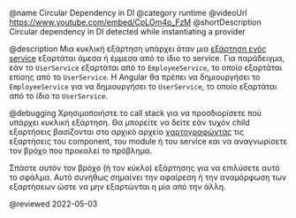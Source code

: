 @name Circular Dependency in DI
@category runtime
@videoUrl https://www.youtube.com/embed/CpLOm4o_FzM
@shortDescription Circular dependency in DI detected while instantiating a provider

@description
Μια κυκλική εξάρτηση υπάρχει όταν μια [εξάρτηση ενός service](guide/hierarchical-dependency-injection) εξαρτάται άμεσα ή έμμεσα από τo ίδιo τo service. Για παράδειγμα, εάν το `UserService` εξαρτάται από το `EmployeeService`, το οποίο εξαρτάται επίσης από το `UserService`. Η Angular θα πρέπει να δημιουργήσει το `EmployeeService` για να δημιουργήσει το `UserService`, το οποίο εξαρτάται από το ίδιο το `UserService`.

@debugging
Χρησιμοποιήστε το call stack για να προσδιορίσετε πού υπάρχει κυκλική εξάρτηση. Θα μπορείτε να δείτε εάν τυχόν child εξαρτήσεις βασίζονται στο αρχικό αρχείο [χαρτογραφώντας](guide/dependency-injection-in-action) τις εξαρτήσεις του component, του module ή του service και να αναγνωρίσετε τον βρόχο που προκαλεί το πρόβλημα.

Σπάστε αυτόν τον βρόχο (ή τον κύκλο) εξάρτησης για να επιλύσετε αυτό το σφάλμα. Αυτό συνήθως σημαίνει την αφαίρεση ή την αναμόρφωση των εξαρτήσεων ώστε να μην εξαρτώνται η μία από την άλλη.

@reviewed 2022-05-03